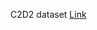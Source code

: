 C2D2 dataset [Link](https://pern-my.sharepoint.com/:u:/g/personal/22060007_lums_edu_pk/EV2e3JCDyqxJk6wYlHJrWWoBIiIhNMGf6Dv9NDg_0Gdz_w?e=AqS7DT)
